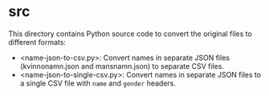# src

This directory contains Python source code to convert the original files to different formats:

- <name-json-to-csv.py>: Convert names in separate JSON files (kvinnonamn.json and mansnamn.json) to separate CSV files.
- <name-json-to-single-csv.py>: Convert names in separate JSON files to a single CSV file with `name` and `gender` headers.